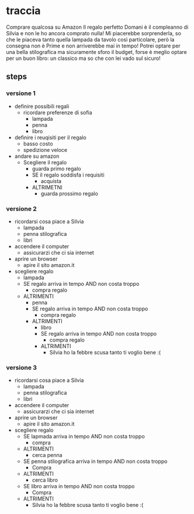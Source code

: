 # traccia

Comprare qualcosa su Amazon 
Il regalo perfetto
Domani è il compleanno di Silvia e non le ho ancora comprato nulla! Mi piacerebbe sorprenderla, so che le piaceva tanto quella lampada da tavolo così particolare, però la consegna non è Prime e non arriverebbe mai in tempo! Potrei optare per una bella stilografica ma sicuramente sforo il budget, forse è meglio optare per un buon libro: un classico ma so che con lei vado sul sicuro!

## steps

### versione 1
- definire possibili regali
    - ricordare preferenze di sofia
        - lampada
        - penna
        - libro
- definire i reuqisiti per il regalo
    - basso costo
    - spedizione veloce
- andare su amazon
    - Scegliere il regalo
        - guarda primo regalo
        - SE il regalo soddisfa i requisiti
            - acquista
        - ALTRIMETNI
            - guarda prossimo regalo



### versione 2
- ricordarsi cosa piace a Silvia
    - lampada
    - penna stilografica
    - libri
- accendere il computer
    - assicurarzi che ci sia internet
- aprire un browser
    - apire il sito amazon.it
- scegliere regalo
    - lampada
    - SE regalo arriva in tempo AND non costa troppo 
        - compra regalo
    - ALTRIMENTI
        - penna
        - SE regalo arriva in tempo AND non costa troppo 
            - compra regalo
        - ALTRIMENTI
            - libro
            - SE regalo arriva in tempo AND non costa troppo 
                - compra regalo
            - ALTRIMENTI
                - Silvia ho la febbre scusa tanto ti voglio bene :(




### versione 3
- ricordarsi cosa piace a Silvia
    - lampada
    - penna stilografica
    - libri
- accendere il computer
    - assicurarzi che ci sia internet
- aprire un browser
    - apire il sito amazon.it
- scegliere regalo
    - SE lapmada arriva in tempo AND non costa troppo
        - compra
    - ALTRIMENTI
        - cerca penna
    - SE penna stilografica arriva in tempo AND non costa troppo
        - Compra
    - ALTRIMENTI
        - cerca libro
    - SE libro arriva in tempo AND non costa troppo
        - Compra
    - ALTRIMENTI
        - Silvia ho la febbre scusa tanto ti voglio bene :(
